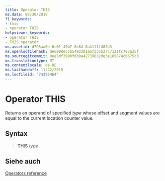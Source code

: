 ```yaml
---
title: Operator THIS
ms.date: 08/30/2018
f1_keywords:
- this
- operator THIS
helpviewer_keywords:
- operator THIS
- THIS operator
ms.assetid: d795aa0e-6c01-49b7-8c64-8ab111fd82d3
ms.openlocfilehash: de680deccb5492201eaf335b27c7121fc707a35f
ms.sourcegitcommit: 9ee5df398bfd30a42739632de3e165874cb675c3
ms.translationtype: MT
ms.contentlocale: de-DE
ms.lasthandoff: 11/22/2019
ms.locfileid: "74395464"
---
```

# <a name="operator-this"></a>Operator THIS

Returns an operand of specified *type* whose offset and segment values are equal to the current location counter value.

## <a name="syntax"></a>Syntax

> **THIS** *type*

## <a name="see-also"></a>Siehe auch

[Operators reference](operators-reference.md)
